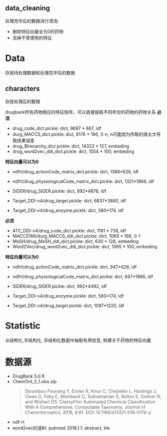 ## data_cleaning
处理完毕后的数据进行清洗:
- 删除特征向量全为0的药物
- 去掉不曾使用的特征

# Data
存放待处理数据和处理完毕后的数据
## characters
存放处理后的数据

drugbank所有药物相应的特征矩阵，可以直接提取不同年份的药物的药物关系
**必须**
- drug_code_dict.pickle: dict, 9697 * 867, idf
- durg_MACCS_dict.pickle: dict, 8176 * 166, 0-n, n可能因为所取的值太大导致结果误差
- drug_$hierarchy_dict.pickle: dict, 14333 * 127, embeding
- drug_word2vec_ddi_dict.pickle: dict, 1054 * 100, embeding

**特征向量可以为0**
- ndfrt/drug_actionCode_matrix_dict.pickle: dict, 1388*626, idf
- ndfrt/drug_physiologicalCode_matrix_dict.pickle: dict, 1321*1866, idf
- SIDER/drug_SIDER.pickle: dict, 892*4876, idf
- Target_DDI-v4/drug_target.pickle: dict, 6837*3880, idf

- Target_DDI-v4/drug_enzyme.pickle: dict, 580*174, idf

**必须**
- ATC_DDI-v4/drug_code_dict.pickle: dict, 1191 * 738, idf
- MACCS166/durg_MACCS_ddi_dict.pickle: dict, 1069 * 166, 0-1
- MeSH/drug_MeSH_ddi_dict.pickle: dict, 630 * 128, embeding
- Word2Vec/drug_word2vec_ddi_dict.pickle: dict, 1065 * 100, embeding

**特征向量可以为0**
- ndfrt/drug_actionCode_matrix_dict.pickle: dict, 947*626, idf
- ndfrt/drug_physiologicalCode_matrix_dict.pickle: dict, 947*1866, idf
- SIDER/drug_SIDER.pickle: dict, 992*4492, idf

- Target_DDI-v4/drug_enzyme.pickle: dict, 580*174, idf
- Target_DDI-v4/drug_target.pickle: dict, 1097*1220, idf
                  

# Statistic
从结构化,半结构化, 非结构化数据中抽取有用信息, 构建关于药物的特征向量

# 数据源
- DrugBank 5.0.9
- ChemOnt_2_1.obo.zip
  > Djoumbou Feunang Y, Eisner R, Knox C, Chepelev L, Hastings J, Owen G, Fahy E, Steinbeck C, Subramanian S, Bolton E, Greiner R, and Wishart DS. ClassyFire: Automated Chemical Classification With A Comprehensive, Computable Taxonomy. Journal of Cheminformatics, 2016, 8:61.
DOI: 10.1186/s13321-016-0174-y
- ndf-rt
- word2vec的语料: pubmed 2018.1.1: abstract, tile